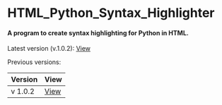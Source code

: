 # HTML_Python_Syntax_Highlighter

#### A program to create syntax highlighting for Python in HTML.

Latest version (v.1.0.2): [View](https://github.com/24-Tony/HTML_Python_Syntax_Highlighter/blob/main/Html_Code_Formatter.py])

Previous versions:

Version | View
------- | -------
v 1.0.2 | [View](https://github.com/24-Tony/HTML_Python_Syntax_Highlighter/blob/main/Html_Code_Formatter_v1.0.2.py])


